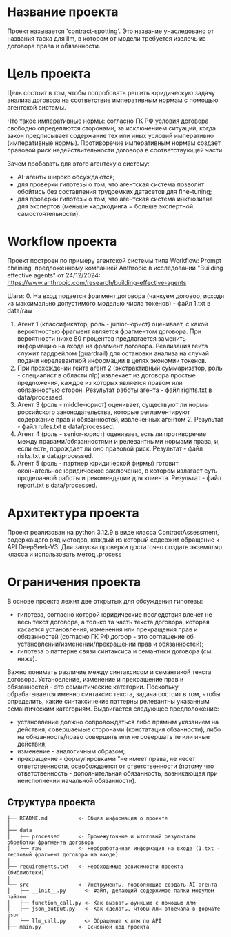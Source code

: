 # Название проекта
Проект называется 'contract-spotting'. Это название унаследовано от названия таска для llm, в котором от модели требуется извлечь из договора права и обязанности.

# Цель проекта
Цель состоит в том, чтобы попробовать решить юридическую задачу анализа договора на соответствие императивным нормам с помощью агентской системы.

Что такое императивные нормы: согласно ГК РФ условия договора свободно определяются сторонами, за исключением ситуаций, когда закон предписывает содержание тех или иных условий императивно (императивные нормы). Противоречие императивным нормам создает правовой риск недействительности договора в соответствующей части.

Зачем пробовать для этого агентскую систему:
- AI-агенты широко обсуждаются;
- для проверки гипотезы о том, что агентская система позволит обойтись без составления трудоемких датасетов для fine-tuning;
- для проверки гипотезы о том, что агентская система инклюзивна для экспертов (меньше хардкодинга = больше экспертной самостоятельности).

# Workflow проекта
Проект построен по примеру агентской системы типа Workflow: Prompt chaining, предложенному компанией Anthropic в исследовании "Building effective agents" от 24/12/2024:
https://www.anthropic.com/research/building-effective-agents

Шаги:
0. На вход подается фрагмент договора (чанкуем договор, исходя из максимально допустимого моделью числа токенов) - файл 1.txt в data/raw
1. Агент 1 (классификатор, роль - junior-юрист) оценивает, с какой вероятностью фрагмент является фрагментом договора. При вероятности ниже 80 процентов предлагается заменить информацию на входе на фрагмент договора. Реализация гейта служит гардрейлом (guardrail) для остановки анализа на случай подачи нерелевантной информации в целях экономии токенов.
2. При прохождении гейта агент 2 (экстрактивный суммаризатор, роль - специалист в области nlp) извлекает из договора простые предложения, каждое из которых является правом или обязанностью сторон. Результат работы агента - файл rights.txt в data/processed.
3. Агент 3 (роль - middle-юрист) оценивает, существуют ли нормы российского законодательства, которые регламентируют содержание прав и обязанностей, извлеченных агентом 2. Результат - файл rules.txt в data/processed.
4. Агент 4 (роль - senior-юрист) оценивает, есть ли противоречие между правами/обязанностями и релевантными нормами права, и, если есть, порождает ли оно правовой риск. Результат - файл risks.txt в data/processed.
5. Агент 5 (роль - партнер юридической фирмы) готовит окончательное юридическое заключение, в котором излагает суть проделанной работы и рекомендации для клиента.
Результат - файл report.txt в data/processed.

# Архитектура проекта
Проект реализован на python 3.12.9 в виде класса ContractAssessment, содержащего ряд методов, каждый из который содержит обращение к API DeepSeek-V3.
Для запуска проверки достаточно создать экземпляр класса и использовать метод .process

# Ограничения проекта
В основе проекта лежит две открытых для обсуждения гипотезы:
- гипотеза, согласно которой юридические последствия влечет не весь текст договора, а только та часть текста договора, которая касается установления, изменения или прекращения прав и обязанностей (согласно ГК РФ догоор - это соглашение об установлении/изменении/прекращении прав и обязанностей);
- гипотеза о паттерне связи синтаксиса и семантики договора (см. ниже).

Важно понимать различие между синтаксисом и семантикой текста договора. Установление, изменение и прекращение прав и обязанностей - это семантические категории.
Поскольку обрабатывается именно синтаксис текста, задача состоит в том, чтобы определить, какие синтаксичекие паттерны релевантны указанным семантическим категориям. Выдвигается следующее предположение:
- установление должно сопровождаться либо прямым указанием на действия, совершаемые сторонами (констатация обзанности), либо на обязанность/право совершить или не совершать те или иные действия;
- изменение - аналогичным образом;
- прекращение - формулировками "не имеет права, не несет ответственности, освобождается от ответственности (потому что ответственность - дополнительная обязанность, возникающая при неисполнении начальной обязанности).

## Структура проекта

```
├── README.md          <- Общая информация о проекте
│
├── data
│   ├── processed      <- Промежуточные и итоговый результаты обработки фрагмента договора
│   └── raw            <- Необработанная информация на входе (1.txt - тестовый фрагмент договора на входе)
│
├── requirements.txt   <- Необходимые зависимости проекта (библиотеки)`
│
└── src                <- Инструменты, позволяющие создать AI-агента
│   ├── __init__.py      <- Файл, делающий содержимое папки модулем пайтон
│   ├── function_call.py <- Как вызвать функцию с помощью ллм
│   ├── json_output.py   <- Как сделать, чтобы ллм отвечала в формате json
│   └── llm_call.py      <- Обращение к ллм по API
├── main.py            <- Основной код проекта
```